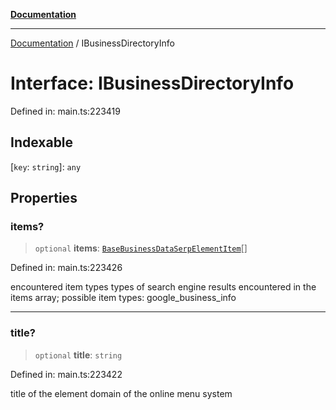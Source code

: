 [**Documentation**](../README.md)

***

[Documentation](../README.md) / IBusinessDirectoryInfo

# Interface: IBusinessDirectoryInfo

Defined in: main.ts:223419

## Indexable

\[`key`: `string`\]: `any`

## Properties

### items?

> `optional` **items**: [`BaseBusinessDataSerpElementItem`](../classes/BaseBusinessDataSerpElementItem.md)[]

Defined in: main.ts:223426

encountered item types
types of search engine results encountered in the items array;
possible item types: google_business_info

***

### title?

> `optional` **title**: `string`

Defined in: main.ts:223422

title of the element
domain of the online menu system
